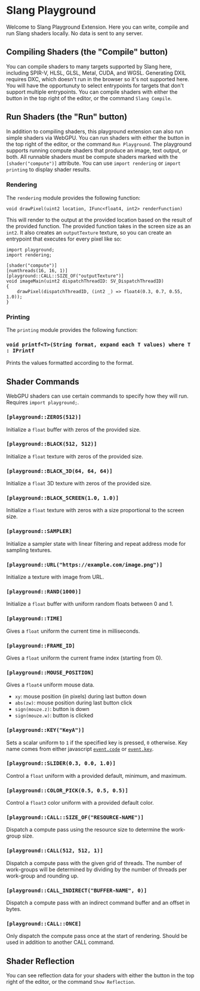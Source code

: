 # Slang Playground

Welcome to Slang Playground Extension. Here you can write, compile and run Slang shaders locally.
No data is sent to any server.

## Compiling Shaders (the "Compile" button)

You can compile shaders to many targets supported by Slang here, including SPIR-V, HLSL, GLSL, Metal, CUDA, and
WGSL.
Generating DXIL requires DXC, which doesn't run in the browser so it's not supported here. You will have the opportunuty to select entrypoints for targets that don't support multiple entrypoints.
You can compile shaders with either the button in the top right of the editor, or the command `Slang Compile`.

## Run Shaders (the "Run" button)

In addition to compiling shaders, this playground extension can also run simple shaders via WebGPU.
You can run shaders with either the button in the top right of the editor, or the command `Run Playground`.
The playground supports running compute shaders that produce an image, text output, or both. All runnable shaders must be compute shaders marked with the `[shader("compute")]` attribute. You can use `import rendering` or `import printing` to display shader results.

### Rendering

The `rendering` module provides the following function:

`void drawPixel(uint2 location, IFunc<float4, int2> renderFunction)`

This will render to the output at the provided location based on the result of the provided function. The provided function takes in the screen size as an `int2`. It also creates an `outputTexture` texture, so you can create an entrypoint that executes for every pixel like so:

```slang
import playground;
import rendering;

[shader("compute")]
[numthreads(16, 16, 1)]
[playground::CALL::SIZE_OF("outputTexture")]
void imageMain(uint2 dispatchThreadID: SV_DispatchThreadID)
{
    drawPixel(dispatchThreadID, (int2 _) => float4(0.3, 0.7, 0.55, 1.0));
}
```

### Printing

The `printing` module provides the following function:

### `void printf<T>(String format, expand each T values) where T : IPrintf`

Prints the values formatted according to the format.

## Shader Commands

WebGPU shaders can use certain commands to specify how they will run. Requires `import playground;`.

### `[playground::ZEROS(512)]`

Initialize a `float` buffer with zeros of the provided size.

### `[playground::BLACK(512, 512)]`

Initialize a `float` texture with zeros of the provided size.

### `[playground::BLACK_3D(64, 64, 64)]`

Initialize a `float` 3D texture with zeros of the provided size.

### `[playground::BLACK_SCREEN(1.0, 1.0)]`

Initialize a `float` texture with zeros with a size proportional to the screen size.

### `[playground::SAMPLER]`

Initialize a sampler state with linear filtering and repeat address mode for sampling textures.

### `[playground::URL("https://example.com/image.png")]`

Initialize a texture with image from URL.

### `[playground::RAND(1000)]`

Initialize a `float` buffer with uniform random floats between 0 and 1.

### `[playground::TIME]`

Gives a `float` uniform the current time in milliseconds.

### `[playground::FRAME_ID]`

Gives a `float` uniform the current frame index (starting from 0).

### `[playground::MOUSE_POSITION]`

Gives a `float4` uniform mouse data.

* `xy`: mouse position (in pixels) during last button down
* `abs(zw)`: mouse position during last button click
* `sign(mouze.z)`: button is down
* `sign(mouze.w)`: button is clicked

### `[playground::KEY("KeyA")]`

Sets a scalar uniform to `1` if the specified key
is pressed, `0` otherwise. Key name comes from either javascript [`event.code`](https://developer.mozilla.org/en-US/docs/Web/API/KeyboardEvent/code) or [`event.key`](https://developer.mozilla.org/en-US/docs/Web/API/KeyboardEvent/key).

### `[playground::SLIDER(0.3, 0.0, 1.0)]`

Control a `float` uniform with a provided default, minimum, and maximum.

### `[playground::COLOR_PICK(0.5, 0.5, 0.5)]`

Control a `float3` color uniform with a provided default color.

### `[playground::CALL::SIZE_OF("RESOURCE-NAME")]`

Dispatch a compute pass using the resource size to determine the work-group size.

### `[playground::CALL(512, 512, 1)]`

Dispatch a compute pass with the given grid of threads.
The number of work-groups will be determined by dividing by the number of threads per work-group and rounding up.

### `[playground::CALL_INDIRECT("BUFFER-NAME", 0)]`

Dispatch a compute pass with an indirect command buffer and an offset in bytes.

### `[playground::CALL::ONCE]`

Only dispatch the compute pass once at the start of rendering. Should be used in addition to another CALL command.

## Shader Reflection

You can see reflection data for your shaders with either the button in the top right of the editor, or the command `Show Reflection`.
